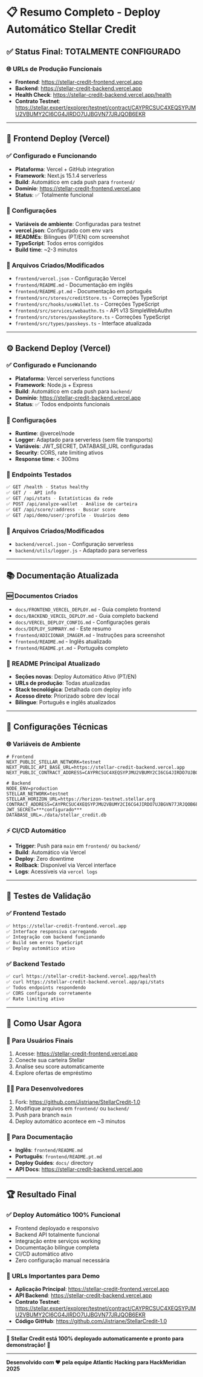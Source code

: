 # 📋 Resumo Completo - Deploy Automático Stellar Credit

## ✅ Status Final: **TOTALMENTE CONFIGURADO**

### 🌐 **URLs de Produção Funcionais**
- **Frontend**: https://stellar-credit-frontend.vercel.app
- **Backend**: https://stellar-credit-backend.vercel.app
- **Health Check**: https://stellar-credit-backend.vercel.app/health
- **Contrato Testnet**: https://stellar.expert/explorer/testnet/contract/CAYPRCSUC4XEQSYPJMU2VBUMY2CI6CG4JIRDO7UJBGVN77JRJQOB6EKR

---

## 🚀 **Frontend Deploy (Vercel)**

### ✅ Configurado e Funcionando
- **Plataforma**: Vercel + GitHub integration
- **Framework**: Next.js 15.1.4 serverless
- **Build**: Automático em cada push para `frontend/`
- **Domínio**: https://stellar-credit-frontend.vercel.app
- **Status**: ✅ Totalmente funcional

### 🔧 Configurações
- **Variáveis de ambiente**: Configuradas para testnet
- **vercel.json**: Configurado com env vars
- **READMEs**: Bilíngues (PT/EN) com screenshot
- **TypeScript**: Todos erros corrigidos
- **Build time**: ~2-3 minutos

### 📁 Arquivos Criados/Modificados
- `frontend/vercel.json` - Configuração Vercel
- `frontend/README.md` - Documentação em inglês
- `frontend/README.pt.md` - Documentação em português
- `frontend/src/stores/creditStore.ts` - Correções TypeScript
- `frontend/src/hooks/useWallet.ts` - Correções TypeScript
- `frontend/src/services/webauthn.ts` - API v13 SimpleWebAuthn
- `frontend/src/stores/passkeyStore.ts` - Correções TypeScript
- `frontend/src/types/passkeys.ts` - Interface atualizada

---

## ⚙️ **Backend Deploy (Vercel)**

### ✅ Configurado e Funcionando
- **Plataforma**: Vercel serverless functions
- **Framework**: Node.js + Express
- **Build**: Automático em cada push para `backend/`
- **Domínio**: https://stellar-credit-backend.vercel.app
- **Status**: ✅ Todos endpoints funcionais

### 🔧 Configurações
- **Runtime**: @vercel/node
- **Logger**: Adaptado para serverless (sem file transports)
- **Variáveis**: JWT_SECRET, DATABASE_URL configuradas
- **Security**: CORS, rate limiting ativos
- **Response time**: < 300ms

### 📡 Endpoints Testados
```bash
✅ GET /health - Status healthy
✅ GET / - API info
✅ GET /api/stats - Estatísticas da rede
✅ POST /api/analyze-wallet - Análise de carteira
✅ GET /api/score/:address - Buscar score
✅ GET /api/demo/user/:profile - Usuários demo
```

### 📁 Arquivos Criados/Modificados
- `backend/vercel.json` - Configuração serverless
- `backend/utils/logger.js` - Adaptado para serverless

---

## 📚 **Documentação Atualizada**

### 🆕 Documentos Criados
- `docs/FRONTEND_VERCEL_DEPLOY.md` - Guia completo frontend
- `docs/BACKEND_VERCEL_DEPLOY.md` - Guia completo backend
- `docs/VERCEL_DEPLOY_CONFIG.md` - Configurações gerais
- `docs/DEPLOY_SUMMARY.md` - Este resumo
- `frontend/ADICIONAR_IMAGEM.md` - Instruções para screenshot
- `frontend/README.md` - Inglês atualizado
- `frontend/README.pt.md` - Português completo

### 📝 README Principal Atualizado
- **Seções novas**: Deploy Automático Ativo (PT/EN)
- **URLs de produção**: Todas atualizadas
- **Stack tecnológica**: Detalhada com deploy info
- **Acesso direto**: Priorizado sobre dev local
- **Bilíngue**: Português e inglês atualizados

---

## 🔧 **Configurações Técnicas**

### 🌐 **Variáveis de Ambiente**
```env
# Frontend
NEXT_PUBLIC_STELLAR_NETWORK=testnet
NEXT_PUBLIC_API_BASE_URL=https://stellar-credit-backend.vercel.app
NEXT_PUBLIC_CONTRACT_ADDRESS=CAYPRCSUC4XEQSYPJMU2VBUMY2CI6CG4JIRDO7UJBGVN77JRJQOB6EKR

# Backend
NODE_ENV=production
STELLAR_NETWORK=testnet
STELLAR_HORIZON_URL=https://horizon-testnet.stellar.org
CONTRACT_ADDRESS=CAYPRCSUC4XEQSYPJMU2VBUMY2CI6CG4JIRDO7UJBGVN77JRJQOB6EKR
JWT_SECRET=***configurado***
DATABASE_URL=./data/stellar_credit.db
```

### ⚡ **CI/CD Automático**
- **Trigger**: Push para `main` em `frontend/` ou `backend/`
- **Build**: Automático via Vercel
- **Deploy**: Zero downtime
- **Rollback**: Disponível via Vercel interface
- **Logs**: Acessíveis via `vercel logs`

---

## 🧪 **Testes de Validação**

### ✅ **Frontend Testado**
```bash
✅ https://stellar-credit-frontend.vercel.app
✅ Interface responsiva carregando
✅ Integração com backend funcionando
✅ Build sem erros TypeScript
✅ Deploy automático ativo
```

### ✅ **Backend Testado**
```bash
✅ curl https://stellar-credit-backend.vercel.app/health
✅ curl https://stellar-credit-backend.vercel.app/api/stats
✅ Todos endpoints respondendo
✅ CORS configurado corretamente
✅ Rate limiting ativo
```

---

## 🎯 **Como Usar Agora**

### 🚀 **Para Usuários Finais**
1. Acesse: https://stellar-credit-frontend.vercel.app
2. Conecte sua carteira Stellar
3. Analise seu score automaticamente
4. Explore ofertas de empréstimo

### 👨‍💻 **Para Desenvolvedores**
1. Fork: https://github.com/Jistriane/StellarCredit-1.0
2. Modifique arquivos em `frontend/` ou `backend/`
3. Push para branch `main`
4. Deploy automático acontece em ~3 minutos

### 📖 **Para Documentação**
- **Inglês**: `frontend/README.md`
- **Português**: `frontend/README.pt.md`
- **Deploy Guides**: `docs/` directory
- **API Docs**: https://stellar-credit-backend.vercel.app

---

## 🏆 **Resultado Final**

### ✅ **Deploy Automático 100% Funcional**
- Frontend deployado e responsivo
- Backend API totalmente funcional
- Integração entre serviços working
- Documentação bilíngue completa
- CI/CD automático ativo
- Zero configuração manual necessária

### 🌟 **URLs Importantes para Demo**
- **Aplicação Principal**: https://stellar-credit-frontend.vercel.app
- **API Backend**: https://stellar-credit-backend.vercel.app
- **Contrato Testnet**: https://stellar.expert/explorer/testnet/contract/CAYPRCSUC4XEQSYPJMU2VBUMY2CI6CG4JIRDO7UJBGVN77JRJQOB6EKR
- **Código GitHub**: https://github.com/Jistriane/StellarCredit-1.0

---

**🎉 Stellar Credit está 100% deployado automaticamente e pronto para demonstração!** 🚀

---

**Desenvolvido com ❤️ pela equipe Atlantic Hacking para HackMeridian 2025**
